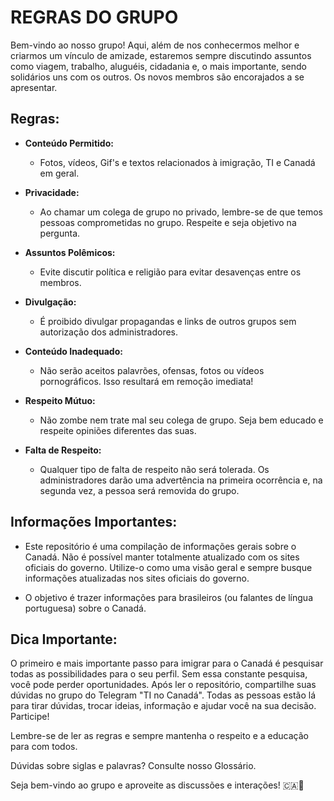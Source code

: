 # REGRAS DO GRUPO

Bem-vindo ao nosso grupo! Aqui, além de nos conhecermos melhor e criarmos um vínculo de amizade, estaremos sempre discutindo assuntos como viagem, trabalho, aluguéis, cidadania e, o mais importante, sendo solidários uns com os outros. Os novos membros são encorajados a se apresentar.

## Regras:

- **Conteúdo Permitido:**
  - Fotos, vídeos, Gif's e textos relacionados à imigração, TI e Canadá em geral.
  
- **Privacidade:**
  - Ao chamar um colega de grupo no privado, lembre-se de que temos pessoas comprometidas no grupo. Respeite e seja objetivo na pergunta.
  
- **Assuntos Polêmicos:**
  - Evite discutir política e religião para evitar desavenças entre os membros.
  
- **Divulgação:**
  - É proibido divulgar propagandas e links de outros grupos sem autorização dos administradores.
  
- **Conteúdo Inadequado:**
  - Não serão aceitos palavrões, ofensas, fotos ou vídeos pornográficos. Isso resultará em remoção imediata!
  
- **Respeito Mútuo:**
  - Não zombe nem trate mal seu colega de grupo. Seja bem educado e respeite opiniões diferentes das suas.
  
- **Falta de Respeito:**
  - Qualquer tipo de falta de respeito não será tolerada. Os administradores darão uma advertência na primeira ocorrência e, na segunda vez, a pessoa será removida do grupo.
  
## Informações Importantes:

- Este repositório é uma compilação de informações gerais sobre o Canadá. Não é possível manter totalmente atualizado com os sites oficiais do governo. Utilize-o como uma visão geral e sempre busque informações atualizadas nos sites oficiais do governo.
  
- O objetivo é trazer informações para brasileiros (ou falantes de língua portuguesa) sobre o Canadá.
  
## Dica Importante:

O primeiro e mais importante passo para imigrar para o Canadá é pesquisar todas as possibilidades para o seu perfil. Sem essa constante pesquisa, você pode perder oportunidades. Após ler o repositório, compartilhe suas dúvidas no grupo do Telegram "TI no Canadá". Todas as pessoas estão lá para tirar dúvidas, trocar ideias, informação e ajudar você na sua decisão. Participe!

Lembre-se de ler as regras e sempre mantenha o respeito e a educação para com todos.

Dúvidas sobre siglas e palavras? Consulte nosso Glossário.

Seja bem-vindo ao grupo e aproveite as discussões e interações! 🇨🇦👋
